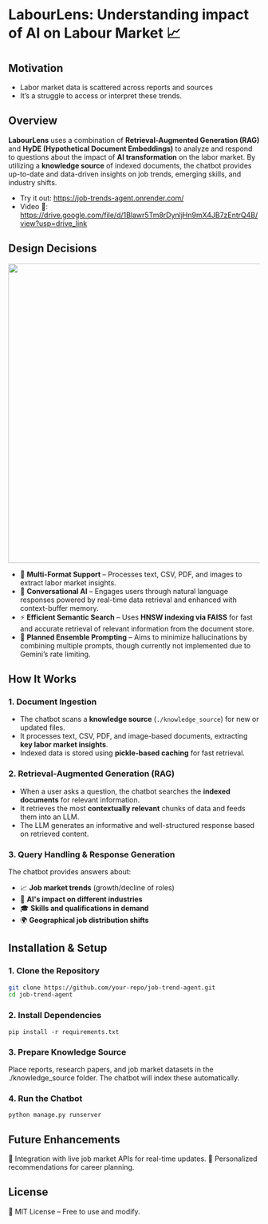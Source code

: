# LabourLens: Understanding impact of AI on Labour Market 📈

## Motivation
- Labor market data is scattered across reports and sources
- It’s a struggle to access or interpret these trends.

## Overview  
**LabourLens** uses a combination of **Retrieval-Augmented Generation (RAG)** and **HyDE (Hypothetical Document Embeddings)** to analyze and respond to questions about the impact of **AI transformation** on the labor market. By utilizing a **knowledge source** of indexed documents, the chatbot provides up-to-date and data-driven insights on job trends, emerging skills, and industry shifts.  

- Try it out: https://job-trends-agent.onrender.com/
- Video 🎥: https://drive.google.com/file/d/1Blawr5Tm8rDynljHn9mX4JB7zEntrQ4B/view?usp=drive_link
  
## Design Decisions

<p align="center">
  <img src="https://github.com/user-attachments/assets/83d873c4-9db2-49f4-b82b-ec00147ea2d6" width="600"/>
</p>

- 🚀 **Multi-Format Support** – Processes text, CSV, PDF, and images to extract labor market insights.  
- 🧠 **Conversational AI** – Engages users through natural language responses powered by real-time data retrieval and enhanced with context-buffer memory.  
- ⚡ **Efficient Semantic Search** – Uses **HNSW indexing via FAISS** for fast and accurate retrieval of relevant information from the document store.  
- 🎯 **Planned Ensemble Prompting** – Aims to minimize hallucinations by combining multiple prompts, though currently not implemented due to Gemini’s rate limiting.

## How It Works  

### 1. **Document Ingestion**  
- The chatbot scans a **knowledge source** (`./knowledge_source`) for new or updated files.  
- It processes text, CSV, PDF, and image-based documents, extracting **key labor market insights**.  
- Indexed data is stored using **pickle-based caching** for fast retrieval.  

### 2. **Retrieval-Augmented Generation (RAG)**  
- When a user asks a question, the chatbot searches the **indexed documents** for relevant information.  
- It retrieves the most **contextually relevant** chunks of data and feeds them into an LLM.  
- The LLM generates an informative and well-structured response based on retrieved content.  

### 3. **Query Handling & Response Generation**  
The chatbot provides answers about:  
- 📈 **Job market trends** (growth/decline of roles)  
- 🤖 **AI's impact on different industries**  
- 🎓 **Skills and qualifications in demand**  
- 🌍 **Geographical job distribution shifts**  

## Installation & Setup  

### 1. **Clone the Repository**  
```bash
git clone https://github.com/your-repo/job-trend-agent.git
cd job-trend-agent
```
### 2. **Install Dependencies**
```
pip install -r requirements.txt
```

### 3. **Prepare Knowledge Source**
Place reports, research papers, and job market datasets in the ./knowledge_source folder.
The chatbot will index these automatically.

### 4. **Run the Chatbot**
```
python manage.py runserver
```

## Future Enhancements
🔹 Integration with live job market APIs for real-time updates.
🔹 Personalized recommendations for career planning.


## License
📜 MIT License – Free to use and modify.


